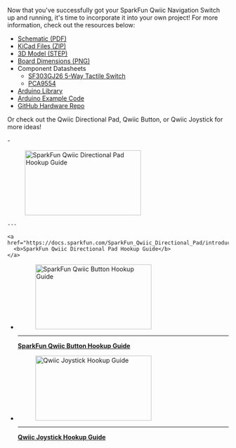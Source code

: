 Now that you've successfully got your SparkFun Qwiic Navigation Switch up and running, it's time to incorporate it into your own project! For more information, check out the resources below:

* [Schematic (PDF)](../assets/board_files/SparkFun_Qwiic_Navigation_Switch_v10_Schematic.pdf)
* [KiCad Files (ZIP)](../assets/board_files/SparkFun_Qwiic_Navigation_Switch_v10.zip)
* [3D Model (STEP)](../assets/3d_model/SparkFun_Qwiic_Navigation_3d_model.step)
* [Board Dimensions (PNG)](../assets/img/SparkFun_Qwiic_Navigation_Switch_Board_Dimensions.png)
* Component Datasheets
    * [SF303GJ26 5-Way Tactile Switch](../assets/component_documentation/SF303GJ26-3.pdf)
    * [PCA9554](../assets/component_documentation/pca9554.pdf)
* [Arduino Library](https://github.com/sparkfun/SparkFun_I2C_Expander_Arduino_Library)
* [Arduino Example Code](https://github.com/sparkfun/SparkFun_Qwiic_Navigation_Switch/tree/main/Firmware/)
* [GitHub Hardware Repo](https://github.com/sparkfun/SparkFun_Qwiic_Navigation_Switch)



Or check out the Qwiic Directional Pad, Qwiic Button, or Qwiic Joystick for more ideas!

<div class="grid cards col-4" markdown>
<!-- ----------WHITE SPACE BETWEEN GRID CARDS---------- -->
-   <a href="https://docs.sparkfun.com/SparkFun_Qwiic_Directional_Pad/introduction/">
      <figure markdown>
        <img src="https://cdn.sparkfun.com/r/600-600/assets/parts/2/7/9/6/9/26851-Qwiic-Directional-Pad-Feature.jpg" style="width:264px; height:148px; object-fit:contain;" alt="SparkFun Qwiic Directional Pad Hookup Guide">
      </figure>
    </a>

    ---

    <a href="https://docs.sparkfun.com/SparkFun_Qwiic_Directional_Pad/introduction/">
      <b>SparkFun Qwiic Directional Pad Hookup Guide</b>
    </a>
<!-- ----------WHITE SPACE BETWEEN GRID CARDS---------- -->
-   <a href="https://learn.sparkfun.com/tutorials/sparkfun-qwiic-button-hookup-guide">
      <figure markdown>
        <img src="https://cdn.sparkfun.com/assets/learn_tutorials/1/1/0/8/15932-SparkFun_Qwiic_Button_-_Red-01.jpg" style="width:264px; height:148px; object-fit:contain;" alt="SparkFun Qwiic Button Hookup Guide">
      </figure>
    </a>

    ---

    <a href="https://learn.sparkfun.com/tutorials/sparkfun-qwiic-button-hookup-guide">
      <b>SparkFun Qwiic Button Hookup Guide</b>
    </a>
<!-- ----------WHITE SPACE BETWEEN GRID CARDS---------- -->
-   <a href="https://learn.sparkfun.com/tutorials/qwiic-joystick-hookup-guide">
      <figure markdown>
        <img src="https://cdn.sparkfun.com/assets/learn_tutorials/8/4/7/Tutorial_Default.gif" style="width:264px; height:148px; object-fit:contain;" alt="Qwiic Joystick Hookup Guide">
      </figure>
    </a>

    ---

    <a href="https://learn.sparkfun.com/tutorials/qwiic-joystick-hookup-guide">
      <b>Qwiic Joystick Hookup Guide</b>
    </a>
<!-- ----------WHITE SPACE BETWEEN GRID CARDS---------- -->
</div>
